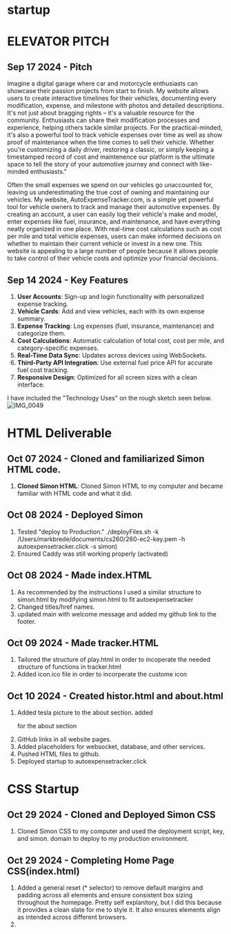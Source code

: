 # startup






# ELEVATOR PITCH
## Sep 17 2024 - Pitch
Imagine a digital garage where car and motorcycle enthusiasts can showcase their passion projects from start to finish. My website allows users to create interactive timelines for their vehicles, documenting every modification, expense, and milestone with photos and detailed descriptions. It's not just about bragging rights – it's a valuable resource for the community. Enthusiasts can share their modification processes and experience, helping others tackle similar projects. For the practical-minded, it's also a powerful tool to track vehicle expenses over time as well as show proof of maintenance when the time comes to sell their vehicle. Whether you're customizing a daily driver, restoring a classic, or simply keeping a timestamped record of cost and maintenence our platform is the ultimate space to tell the story of your automotive journey and connect with like-minded enthusiasts."

Often the small expenses we spend on our vehicles go unaccounted for, leaving us underestimating the true cost of owning and maintaining our vehicles. My website, AutoExpenseTracker.com, is a simple yet powerful tool for vehicle owners to track and manage their automotive expenses. By creating an account, a user can easily log their vehicle's make and model, enter expenses like fuel, insurance, and maintenance, and have everything neatly organized in one place. With real-time cost calculations such as cost per mile and total vehicle expenses, users can make informed decisions on whether to maintain their current vehicle or invest in a new one. This website is appealing to a large number of people because it allows people to take control of their vehicle costs and optimize your financial decisions.

## Sep 14 2024 - Key Features
1. **User Accounts**: Sign-up and login functionality with personalized expense tracking.
2. **Vehicle Cards**: Add and view vehicles, each with its own expense summary.
3. **Expense Tracking**: Log expenses (fuel, insurance, maintenance) and categorize them.
4. **Cost Calculations**: Automatic calculation of total cost, cost per mile, and category-specific expenses.
5. **Real-Time Data Sync**: Updates across devices using WebSockets.
6. **Third-Party API Integration**: Use external fuel price API for accurate fuel cost tracking.
7. **Responsive Design**: Optimized for all screen sizes with a clean interface.

I have included the "Technology Uses" on the rough sketch seen below.
![IMG_0049](https://github.com/user-attachments/assets/17a30bf6-d135-4848-a870-41eef1967cad)





# HTML Deliverable
## Oct 07 2024 - Cloned and familiarized Simon HTML code.
1. **Cloned Simon HTML**: Cloned Simon HTML to my computer and became familiar with HTML code and what it did.

## Oct 08 2024 - Deployed Simon
1. Tested "deploy to Production."  ./deployFiles.sh -k /Users/markbrede/documents/cs260/260-ec2-key.pem -h autoexpensetracker.click -s simon)
2. Ensured Caddy was still working properly (activated)

## Oct 08 2024 - Made index.HTML
1. As recommended by the instructions I used a similar structure to simon.html by modifying simon.html to fit autoexpensetracker
2. Changed titles/href names.
3. updated main with welcome message and added my github link to the footer.

## Oct 09 2024 - Made tracker.HTML
1. Tailored the structure of play.html in order to incoperate the needed structure of functions in tracker.html
2. Added icon.ico file in order to incorperate the custome icon

## Oct 10 2024 - Created histor.html and about.html
1. Added tesla picture to the about section. added <p> for the about section
2. GitHub links in all website pages.
3. Added placeholders for websocket, database, and other services.
4. Pushed HTML files to github.
5. Deployed startup to autoexpensetracker.click





# CSS Startup
## Oct 29 2024 - Cloned and Deployed Simon CSS
1. Cloned Simon CSS to my computer and used the deployment script, key, and simon. domain to deploy to my production environment.

## Oct 29 2024 - Completing Home Page CSS(index.html)
1. Added a general reset (* selector) to remove default margins and padding across all elements and ensure consistent box sizing throughout the homepage. Pretty self explanitory, but I did this because it provides a clean slate for me to style it. It also ensures elements align as intended across different browsers.
2. 







